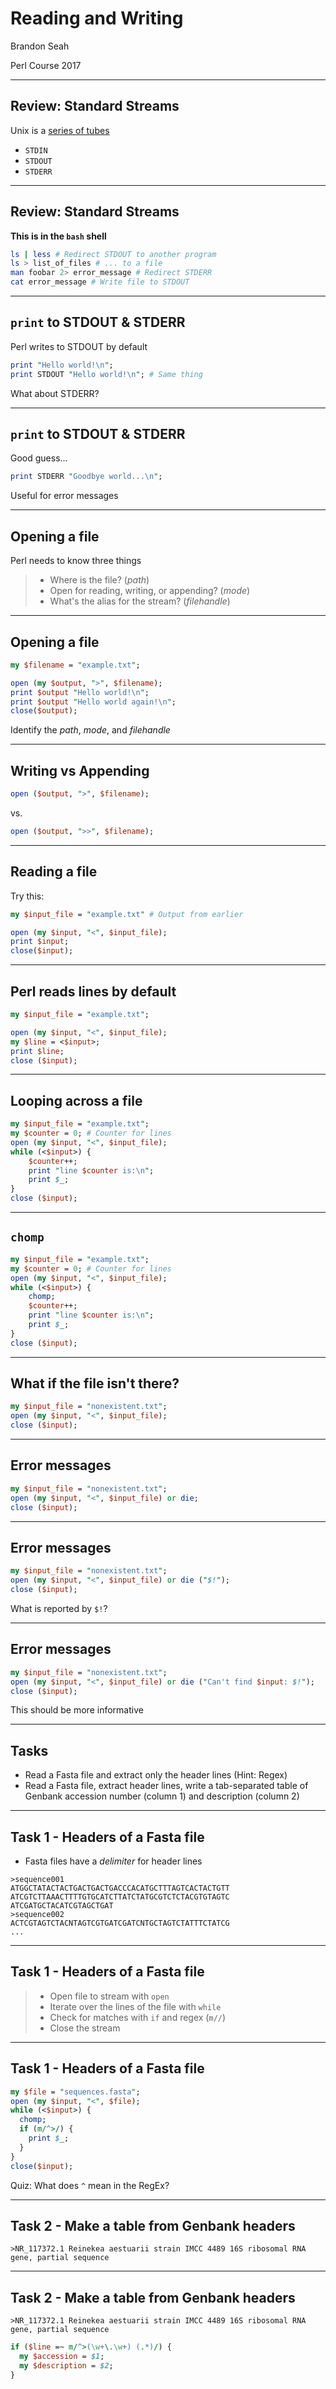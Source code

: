 # Reading and Writing

Brandon Seah

Perl Course 2017

---

## Review: Standard Streams

Unix is a [series of tubes](https://en.wikipedia.org/wiki/Series_of_tubes)

 * `STDIN`
 * `STDOUT`
 * `STDERR`

---

## Review: Standard Streams

**This is in the `bash` shell**

```bash
ls | less # Redirect STDOUT to another program
ls > list_of_files # ... to a file
man foobar 2> error_message # Redirect STDERR
cat error_message # Write file to STDOUT
```

---

## `print` to STDOUT & STDERR

Perl writes to STDOUT by default

```perl
print "Hello world!\n";
print STDOUT "Hello world!\n"; # Same thing
```

What about STDERR?

---

## `print` to STDOUT & STDERR

Good guess...

```perl
print STDERR "Goodbye world...\n";
```

Useful for error messages

---

## Opening a file

Perl needs to know three things

> - Where is the file? (*path*)
> - Open for reading, writing, or appending? (*mode*)
> - What's the alias for the stream? (*filehandle*)

---

## Opening a file

```perl
my $filename = "example.txt";

open (my $output, ">", $filename);
print $output "Hello world!\n";
print $output "Hello world again!\n";
close($output);
```

Identify the *path*, *mode*, and *filehandle*

---

## Writing vs Appending

```perl
open ($output, ">", $filename);
```

vs.

```perl
open ($output, ">>", $filename);
```

---

## Reading a file

Try this:

```perl
my $input_file = "example.txt" # Output from earlier

open (my $input, "<", $input_file);
print $input;
close($input);
```

---

## Perl reads lines by default

```perl
my $input_file = "example.txt";

open (my $input, "<", $input_file);
my $line = <$input>;
print $line;
close ($input);
```

---

## Looping across a file

```perl
my $input_file = "example.txt";
my $counter = 0; # Counter for lines
open (my $input, "<", $input_file);
while (<$input>) {
    $counter++;
    print "line $counter is:\n";
    print $_;
}
close ($input);
```

---

## `chomp`

```perl
my $input_file = "example.txt";
my $counter = 0; # Counter for lines
open (my $input, "<", $input_file);
while (<$input>) {
    chomp;
    $counter++;
    print "line $counter is:\n";
    print $_;
}
close ($input);
```

---

## What if the file isn't there?

```perl
my $input_file = "nonexistent.txt";
open (my $input, "<", $input_file);
close ($input);
```

---

## Error messages

```perl
my $input_file = "nonexistent.txt";
open (my $input, "<", $input_file) or die;
close ($input);
```

---

## Error messages

```perl
my $input_file = "nonexistent.txt";
open (my $input, "<", $input_file) or die ("$!");
close ($input);
```
What is reported by `$!`?

---

## Error messages

```perl
my $input_file = "nonexistent.txt";
open (my $input, "<", $input_file) or die ("Can't find $input: $!");
close ($input);
```
This should be more informative

---

## Tasks

 * Read a Fasta file and extract only the header lines (Hint: Regex)
 * Read a Fasta file, extract header lines, write a tab-separated table of Genbank accession number (column 1) and description (column 2)

---

## Task 1 - Headers of a Fasta file

 * Fasta files have a *delimiter* for header lines

```
>sequence001
ATGGCTATACTACTGACTGACTGACCCACATGCTTTAGTCACTACTGTT
ATCGTCTTAAACTTTTGTGCATCTTATCTATGCGTCTCTACGTGTAGTC
ATCGATGCTACATCGTAGCTGAT
>sequence002
ACTCGTAGTCTACNTAGTCGTGATCGATCNTGCTAGTCTATTTCTATCG
...
```

---

## Task 1 - Headers of a Fasta file

> - Open file to stream with `open`
> - Iterate over the lines of the file with `while`
> - Check for matches with `if` and regex (`m//`)
> - Close the stream

---

## Task 1 - Headers of a Fasta file

```perl
my $file = "sequences.fasta";
open (my $input, "<", $file);
while (<$input>) {
  chomp;
  if (m/^>/) {
    print $_;
  }
}
close($input);
```
Quiz: What does `^` mean in the RegEx?

---

## Task 2 - Make a table from Genbank headers

```
>NR_117372.1 Reinekea aestuarii strain IMCC 4489 16S ribosomal RNA gene, partial sequence
```

---

## Task 2 - Make a table from Genbank headers

```
>NR_117372.1 Reinekea aestuarii strain IMCC 4489 16S ribosomal RNA gene, partial sequence
```

```perl
if ($line =~ m/^>(\w+\.\w+) (.*)/) {
  my $accession = $1;
  my $description = $2;
}
```
